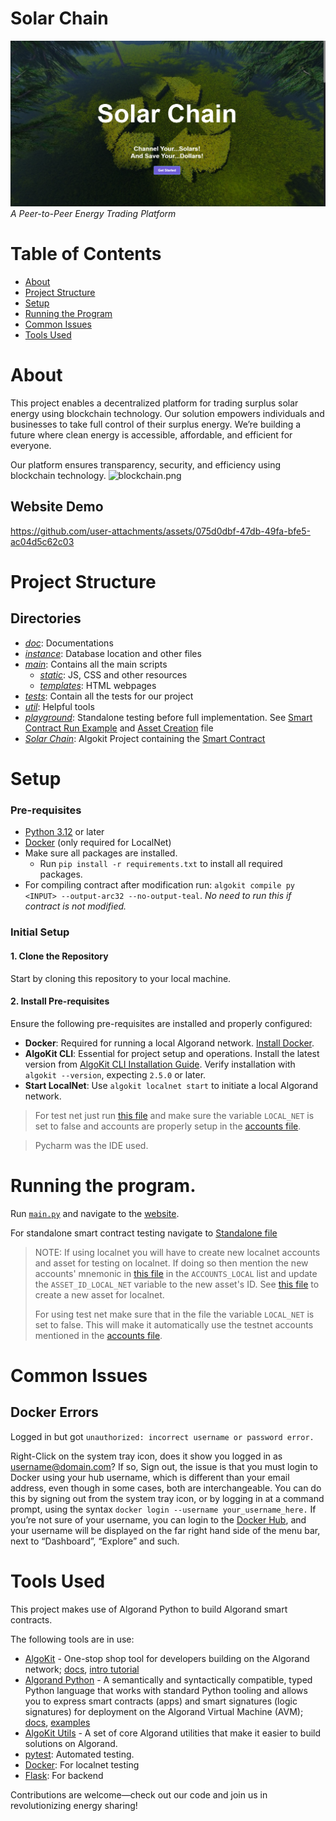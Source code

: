 # Solar Chain
![](main%2Fstatic%2FResources%2FScreenshots%2Fimg.png)
*A Peer-to-Peer Energy Trading Platform*

# Table of Contents
- [About](#about)
- [Project Structure](#project-structure)
- [Setup](#setup)
- [Running the Program](#running-the-program)
- [Common Issues](#common-issues)
- [Tools Used](#tools-used)

# About
This project enables a decentralized platform for trading surplus solar energy using blockchain technology. Our solution empowers individuals and businesses to take full control of their surplus energy. We’re building a future where clean energy is accessible, affordable, and efficient for everyone.

Our platform ensures transparency, security, and efficiency using blockchain technology.
![blockchain.png](main%2Fstatic%2FResources%2Fimages%2Fblockchain.png)

## Website Demo 

https://github.com/user-attachments/assets/075d0dbf-47db-49fa-bfe5-ac04d5c62c03

# Project Structure

## Directories
- [*doc*](doc): Documentations
- [*instance*](instance): Database location and other files 
- [*main*](main):  Contains all the main scripts
  - [*static*](main/static): JS, CSS and other resources
  - [*templates*](main/templates): HTML webpages
- [*tests*](tests): Contain all the tests for our project
- [*util*](util): Helpful tools
- [*playground*](playground): Standalone testing before full implementation. See [Smart Contract Run Example](playground/asset_smart_contract_tests.py) and [Asset Creation](playground/asset_creation.py) file
- [*Solar Chain*](SolarChain/projects/SolarChain): Algokit Project containing the [Smart Contract](SolarChain/projects/SolarChain/smart_contracts/unit_transfer/unit_contract.py)

# Setup

### Pre-requisites

- [Python 3.12](https://www.python.org/downloads/) or later
- [Docker](https://www.docker.com/) (only required for LocalNet)
- Make sure all packages are installed.
  - Run `pip install -r requirements.txt` to install all required packages.
- For compiling contract after modification run: `algokit compile py <INPUT> --output-arc32 --no-output-teal`. *No need to run this if contract is not modified.*

### Initial Setup

#### 1. Clone the Repository
Start by cloning this repository to your local machine.

#### 2. Install Pre-requisites
Ensure the following pre-requisites are installed and properly configured:

- **Docker**: Required for running a local Algorand network. [Install Docker](https://www.docker.com/).
- **AlgoKit CLI**: Essential for project setup and operations. Install the latest version from [AlgoKit CLI Installation Guide](https://github.com/algorandfoundation/algokit-cli#install). Verify installation with `algokit --version`, expecting `2.5.0` or later.
- **Start LocalNet**: Use `algokit localnet start` to initiate a local Algorand network.

> For test net just run [this file](playground/asset_smart_contract_tests.py) and make sure the variable `LOCAL_NET` is set to false and accounts are properly setup in the [accounts file](playground/account_constants.py).

> Pycharm was the IDE used.

# Running the program.
Run [`main.py`](main.py) and navigate to the [website](http://127.0.0.1:5000/).

For standalone smart contract testing navigate to [Standalone file](playground/asset_smart_contract_tests.py)
> NOTE: If using localnet you will have to create new localnet accounts and asset for testing on localnet. If doing so then mention the new accounts' mnemonic in [this file](playground/account_constants.py) in the `ACCOUNTS_LOCAL` list and update the `ASSET_ID_LOCAL_NET` variable to the new asset's ID. See [this file](playground/asset_creation.py) to create a new asset for localnet.
>
> For using test net make sure that in the file the variable `LOCAL_NET` is set to false. This will make it automatically use the testnet accounts mentioned in the [accounts file](playground/account_constants.py).

# Common Issues
## Docker Errors
Logged in but got `unauthorized: incorrect username or password error.`

Right-Click on the system tray icon, does it show you logged in as username@domain.com? If so, Sign out, the issue is that you must login to Docker using your hub username, which is different than your email address, even though in some cases, both are interchangeable.
You can do this by signing out from the system tray icon, or by logging in at a command prompt, using the syntax `docker login --username your_username_here.`
If you’re not sure of your username, you can login to the [Docker Hub](https://hub.docker.com/), and your username will be displayed on the far right hand side of the menu bar, next to “Dashboard”, “Explore” and such.

# Tools Used

This project makes use of Algorand Python to build Algorand smart contracts.

The following tools are in use:

- [AlgoKit](https://github.com/algorandfoundation/algokit-cli) - One-stop shop tool for developers building on the Algorand network; [docs](https://github.com/algorandfoundation/algokit-cli/blob/main/docs/algokit.md), [intro tutorial](https://github.com/algorandfoundation/algokit-cli/blob/main/docs/tutorials/intro.md)
- [Algorand Python](https://github.com/algorandfoundation/puya) - A semantically and syntactically compatible, typed Python language that works with standard Python tooling and allows you to express smart contracts (apps) and smart signatures (logic signatures) for deployment on the Algorand Virtual Machine (AVM); [docs](https://github.com/algorandfoundation/puya), [examples](https://github.com/algorandfoundation/puya/tree/main/examples)
- [AlgoKit Utils](https://github.com/algorandfoundation/algokit-utils-py) - A set of core Algorand utilities that make it easier to build solutions on Algorand.
- [pytest](https://docs.pytest.org/): Automated testing.
- [Docker](https://www.docker.com/): For localnet testing
- [Flask](https://flask.palletsprojects.com/en/stable/): For backend

Contributions are welcome—check out our code and join us in revolutionizing energy sharing!
